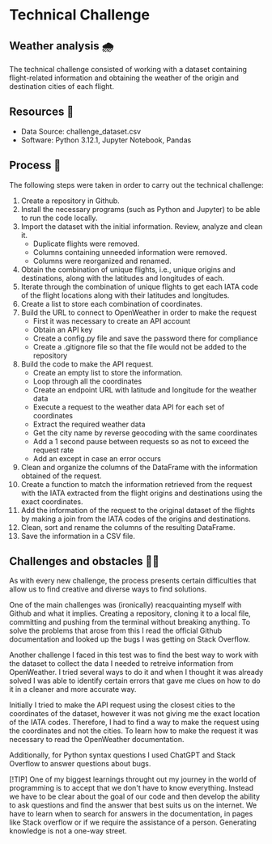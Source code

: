 # Technical Challenge

## Weather analysis 🌧️

The technical challenge consisted of working with a dataset containing flight-related information and obtaining the weather of the origin and destination cities of each flight.

## Resources 🔧
- Data Source: challenge_dataset.csv
- Software: Python 3.12.1, Jupyter Notebook, Pandas

## Process 🔀
The following steps were taken in order to carry out the technical challenge:

1. Create a repository in Github. 
2. Install the necessary programs (such as Python and Jupyter) to be able to run the code locally.
3. Import the dataset with the initial information. Review, analyze and clean it.
   - Duplicate flights were removed.
   - Columns containing unneeded information were removed.
   - Columns were reorganized and renamed.
4.  Obtain the combination of unique flights, i.e., unique origins and destinations, along with the latitudes and longitudes of each. 
5.  Iterate through the combination of unique flights to get each IATA code of the flight locations along with their latitudes and longitudes.
6.  Create a list to store each combination of coordinates.
7. Build the URL to connect to OpenWeather in order to make the request
   - First it was necessary to create an API account
   - Obtain an API key
   - Create a config.py file and save the password there for compliance
   - Create a .gitignore file so that the file would not be added to the repository
8. Build the code to make the API request.
   - Create an empty list to store the information.
   - Loop through all the coordinates
   - Create an endpoint URL with latitude and longitude for the weather data
   - Execute a request to the weather data API for each set of coordinates
   - Extract the required weather data
   - Get the city name by reverse geocoding with the same coordinates
   - Add a 1 second pause between requests so as not to exceed the request rate
   - Add an except in case an error occurs
9. Clean and organize the columns of the DataFrame with the information obtained of the request.
10. Create a function to match the information retrieved from the request with the IATA extracted from the flight origins and destinations using the exact coordinates.
11. Add the information of the request to the original dataset of the flights by making a join from the IATA codes of the origins and destinations.
12. Clean, sort and rename the columns of the resulting DataFrame.
13. Save the information in a CSV file.

## Challenges and obstacles 💪🏼

As with every new challenge, the process presents certain difficulties that allow us to find creative and diverse ways to find solutions.

One of the main challenges was (ironically) reacquainting myself with Github and what it implies. Creating a repository, cloning it to a local file, committing and pushing from the terminal without breaking anything. To solve the problems that arose from this I read the official Github documentation and looked up the bugs I was getting on Stack Overflow. 

Another challenge I faced in this test was to find the best way to work with the dataset to collect the data I needed to retreive information from OpenWeather. I tried several ways to do it and when I thought it was already solved I was able to identify certain errors that gave me clues on how to do it in a cleaner and more accurate way. 

Initially I tried to make the API request using the closest cities to the coordinates of the dataset, however it was not giving me the exact location of the IATA codes. Therefore, I had to find a way to make the request using the coordinates and not the cities. To learn how to make the request it was necessary to read the OpenWeather documentation.

Additionally, for Python syntax questions I used ChatGPT and Stack Overflow to answer questions about bugs. 

[!TIP]
One of my biggest learnings throught out my journey in the world of programming is to accept that we don't have to know everything. Instead we have to be clear about the goal of our code and then develop the ability to ask questions and find the answer that best suits us on the internet. We have to learn when to search for answers in the documentation, in pages like Stack overflow or if we require the assistance of a person. Generating knowledge is not a one-way street.














